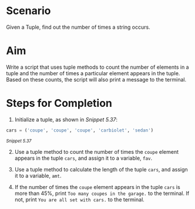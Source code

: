 # Scenario

Given a Tuple, find out the number of times a string occurs.

# Aim

Write a script that uses tuple methods to count the number of elements in a tuple and the number of times a particular element appears in the tuple. Based on these counts, the script will also print a message to the terminal.

# Steps for Completion

1. Initialize a tuple, as shown in _Snippet 5.37_:

```python
cars = ('coupe', 'coupe', 'coupe', 'carbiolet', 'sedan')
```

<sup>_Snippet 5.37_</sup>

2. Use a tuple method to count the number of times the `coupe` element appears in the tuple `cars`, and assign it to a variable, `fav`.

3. Use a tuple method to calculate the length of the tuple `cars`, and assign it to a variable, `amt`.

4. If the number of times the `coupe` element appears in the tuple `cars` is more than 45%, print `Too many coupes in the garage.` to the terminal. If not, print `You are all set with cars.` to the terminal.
